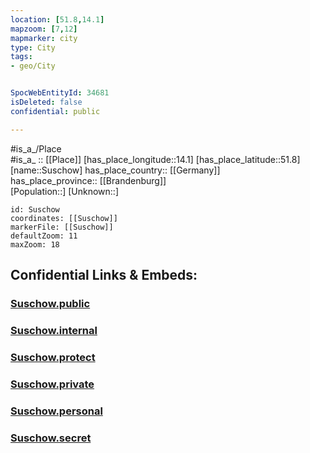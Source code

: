 ```yaml
---
location: [51.8,14.1] 
mapzoom: [7,12] 
mapmarker: city 
type: City
tags:
- geo/City


SpocWebEntityId: 34681
isDeleted: false
confidential: public

---
```

#is_a_/Place  
#is_a_ :: [[Place]] 
[has_place_longitude::14.1] 
[has_place_latitude::51.8] 
[name::Suschow] 
has_place_country:: [[Germany]]  
has_place_province:: [[Brandenburg]]  
[Population::] 
[Unknown::] 


```leaflet
id: Suschow
coordinates: [[Suschow]] 
markerFile: [[Suschow]] 
defaultZoom: 11 
maxZoom: 18
```


## Confidential Links & Embeds: 

### [Suschow.public](/_public/\Earth\Continent\Europe\Europe~Central\Germany\Germany~East\Brandenburg\counties~Brandenburg\Oberspreewald-Lausitz\cities~Oberspreewald\Vetschau~Spreewald\boroughs~VetschauSuschow.public.md) 

### [Suschow.internal](/_internal/\Earth\Continent\Europe\Europe~Central\Germany\Germany~East\Brandenburg\counties~Brandenburg\Oberspreewald-Lausitz\cities~Oberspreewald\Vetschau~Spreewald\boroughs~VetschauSuschow.internal.md) 

### [Suschow.protect](/_protect/\Earth\Continent\Europe\Europe~Central\Germany\Germany~East\Brandenburg\counties~Brandenburg\Oberspreewald-Lausitz\cities~Oberspreewald\Vetschau~Spreewald\boroughs~VetschauSuschow.protect.md) 

### [Suschow.private](/_private/\Earth\Continent\Europe\Europe~Central\Germany\Germany~East\Brandenburg\counties~Brandenburg\Oberspreewald-Lausitz\cities~Oberspreewald\Vetschau~Spreewald\boroughs~VetschauSuschow.private.md) 

### [Suschow.personal](/_personal/\Earth\Continent\Europe\Europe~Central\Germany\Germany~East\Brandenburg\counties~Brandenburg\Oberspreewald-Lausitz\cities~Oberspreewald\Vetschau~Spreewald\boroughs~VetschauSuschow.personal.md) 

### [Suschow.secret](/_secret/\Earth\Continent\Europe\Europe~Central\Germany\Germany~East\Brandenburg\counties~Brandenburg\Oberspreewald-Lausitz\cities~Oberspreewald\Vetschau~Spreewald\boroughs~VetschauSuschow.secret.md)


